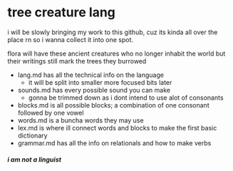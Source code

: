# tree creature lang

i will be slowly bringing my work to this github, cuz its kinda all over the place rn so i wanna collect it into one spot.

flora will have these ancient creatures who no longer inhabit the world but their writings still mark the trees they burrowed

+ lang.md has all the technical info on the language
  + it will be split into smaller more focused bits later
+ sounds.md has every possible sound you can make
  + gonna be trimmed down as i dont intend to use alot of consonants
+ blocks.md is all possible blocks; a combination of one consonant followed by one vowel
+ words.md is a buncha words they may use
+ lex.md is where ill connect words and blocks to make the first basic dictionary
+ grammar.md has all the info on relationals and how to make verbs
##### i am not a linguist
